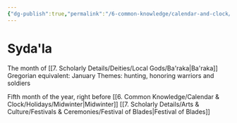 ```yaml
---
{"dg-publish":true,"permalink":"/6-common-knowledge/calendar-and-clock/months/syda-la/"}
---
```


# Syda'la

The month of [[7. Scholarly Details/Deities/Local Gods/Ba'raka\|Ba'raka]] 
Gregorian equivalent: January
Themes: hunting, honoring warriors and soldiers

Fifth month of the year, right before [[6. Common Knowledge/Calendar & Clock/Holidays/Midwinter\|Midwinter]]
[[7. Scholarly Details/Arts & Culture/Festivals & Ceremonies/Festival of Blades\|Festival of Blades]] 